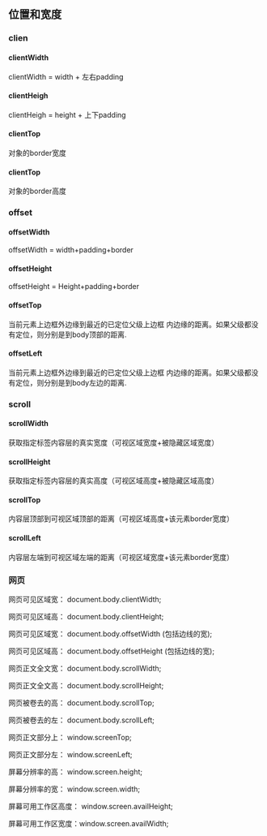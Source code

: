 ## 位置和宽度

### clien

#### clientWidth

clientWidth = width + 左右padding

#### clientHeigh

clientHeigh = height + 上下padding

#### clientTop

对象的border宽度

#### clientTop

对象的border高度

### offset

#### offsetWidth

offsetWidth = width+padding+border

#### offsetHeight

offsetHeight = Height+padding+border

#### offsetTop

当前元素上边框外边缘到最近的已定位父级上边框 内边缘的距离。如果父级都没有定位，则分别是到body顶部的距离.

#### offsetLeft

当前元素上边框外边缘到最近的已定位父级上边框 内边缘的距离。如果父级都没有定位，则分别是到body左边的距离.

### scroll

#### scrollWidth

获取指定标签内容层的真实宽度（可视区域宽度+被隐藏区域宽度）

#### scrollHeight

获取指定标签内容层的真实高度（可视区域高度+被隐藏区域高度）

#### scrollTop

内容层顶部到可视区域顶部的距离（可视区域高度+该元素border宽度）

#### scrollLeft

内容层左端到可视区域左端的距离（可视区域宽度+该元素border宽度）

### 网页

网页可见区域宽： document.body.clientWidth;

网页可见区域高： document.body.clientHeight;

网页可见区域宽： document.body.offsetWidth  (包括边线的宽);

网页可见区域高： document.body.offsetHeight (包括边线的宽);

网页正文全文宽： document.body.scrollWidth;

网页正文全文高： document.body.scrollHeight;

网页被卷去的高： document.body.scrollTop;

网页被卷去的左： document.body.scrollLeft;

网页正文部分上： window.screenTop;

网页正文部分左： window.screenLeft;

屏幕分辨率的高： window.screen.height;

屏幕分辨率的宽： window.screen.width;

屏幕可用工作区高度： window.screen.availHeight;

屏幕可用工作区宽度：window.screen.availWidth;